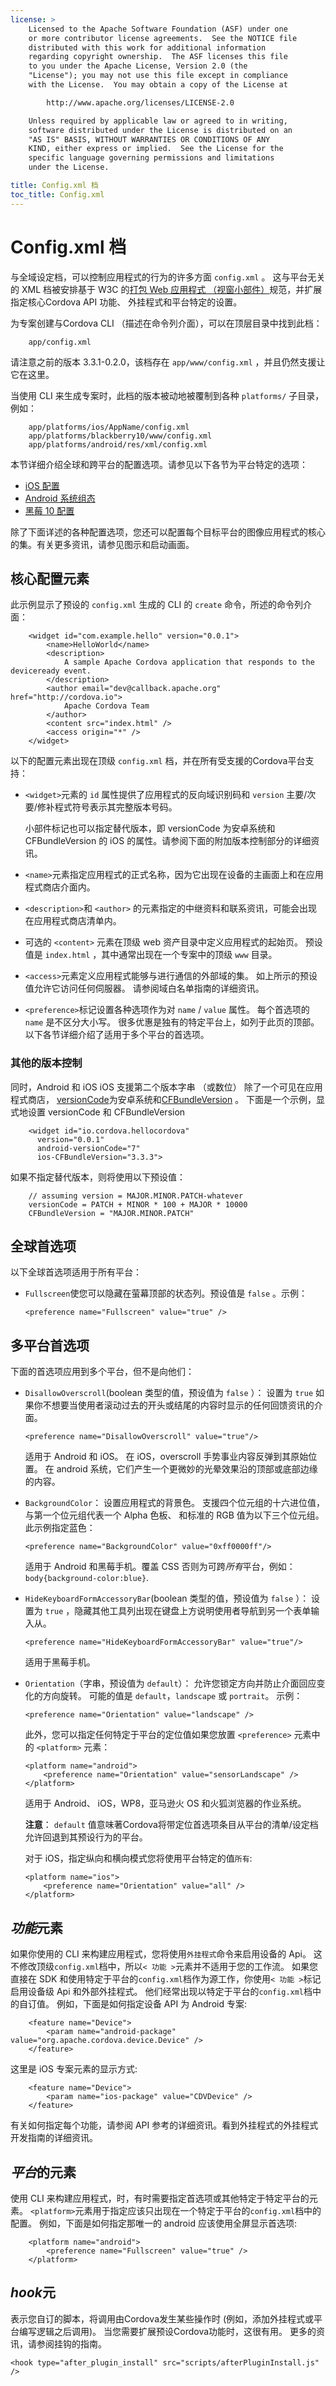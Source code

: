 ```yaml
---
license: >
    Licensed to the Apache Software Foundation (ASF) under one
    or more contributor license agreements.  See the NOTICE file
    distributed with this work for additional information
    regarding copyright ownership.  The ASF licenses this file
    to you under the Apache License, Version 2.0 (the
    "License"); you may not use this file except in compliance
    with the License.  You may obtain a copy of the License at

        http://www.apache.org/licenses/LICENSE-2.0

    Unless required by applicable law or agreed to in writing,
    software distributed under the License is distributed on an
    "AS IS" BASIS, WITHOUT WARRANTIES OR CONDITIONS OF ANY
    KIND, either express or implied.  See the License for the
    specific language governing permissions and limitations
    under the License.

title: Config.xml 档
toc_title: Config.xml
---
```


# Config.xml 档

与全域设定档，可以控制应用程式的行为的许多方面 `config.xml` 。 这与平台无关的 XML 档被安排基于 W3C 的[打包 Web 应用程式 （视窗小部件）][1]规范，并扩展指定核心Cordova API 功能、 外挂程式和平台特定的设置。

 [1]: http://www.w3.org/TR/widgets/

为专案创建与Cordova CLI （描述在命令列介面），可以在顶层目录中找到此档：

        app/config.xml
    

请注意之前的版本 3.3.1-0.2.0，该档存在 `app/www/config.xml` ，并且仍然支援让它在这里。

当使用 CLI 来生成专案时，此档的版本被动地被覆制到各种 `platforms/` 子目录，例如：

        app/platforms/ios/AppName/config.xml
        app/platforms/blackberry10/www/config.xml
        app/platforms/android/res/xml/config.xml
    

本节详细介绍全球和跨平台的配置选项。请参见以下各节为平台特定的选项：

*   [iOS 配置](../guide/platforms/ios/config.html)
*   [Android 系统组态](../guide/platforms/android/config.html)
*   [黑莓 10 配置](../guide/platforms/blackberry10/config.html)

除了下面详述的各种配置选项，您还可以配置每个目标平台的图像应用程式的核心的集。有关更多资讯，请参见图示和启动画面。

## 核心配置元素

此示例显示了预设的 `config.xml` 生成的 CLI 的 `create` 命令，所述的命令列介面：

        <widget id="com.example.hello" version="0.0.1">
            <name>HelloWorld</name>
            <description>
                A sample Apache Cordova application that responds to the deviceready event.
            </description>
            <author email="dev@callback.apache.org" href="http://cordova.io">
                Apache Cordova Team
            </author>
            <content src="index.html" />
            <access origin="*" />
        </widget>
    

以下的配置元素出现在顶级 `config.xml` 档，并在所有受支援的Cordova平台支持：

*   `<widget>`元素的 `id` 属性提供了应用程式的反向域识别码和 `version` 主要/次要/修补程式符号表示其完整版本号码。
    
    小部件标记也可以指定替代版本，即 versionCode 为安卓系统和 CFBundleVersion 的 iOS 的属性。请参阅下面的附加版本控制部分的详细资讯。

*   `<name>`元素指定应用程式的正式名称，因为它出现在设备的主画面上和在应用程式商店介面内。

*   `<description>`和 `<author>` 的元素指定的中继资料和联系资讯，可能会出现在应用程式商店清单内。

*   可选的 `<content>` 元素在顶级 web 资产目录中定义应用程式的起始页。 预设值是 `index.html` ，其中通常出现在一个专案中的顶级 `www` 目录。

*   `<access>`元素定义应用程式能够与进行通信的外部域的集。 如上所示的预设值允许它访问任何伺服器。 请参阅域白名单指南的详细资讯。

*   `<preference>`标记设置各种选项作为对 `name` / `value` 属性。 每个首选项的 `name` 是不区分大小写。 很多优惠是独有的特定平台上，如列于此页的顶部。 以下各节详细介绍了适用于多个平台的首选项。

### 其他的版本控制

同时，Android 和 iOS iOS 支援第二个版本字串 （或数位） 除了一个可见在应用程式商店， [versionCode][2]为安卓系统和[CFBundleVersion][3] 。 下面是一个示例，显式地设置 versionCode 和 CFBundleVersion

 [2]: http://developer.android.com/tools/publishing/versioning.html
 [3]: http://stackoverflow.com/questions/4933093/cfbundleversion-in-the-info-plist-upload-error

        <widget id="io.cordova.hellocordova"
          version="0.0.1"
          android-versionCode="7"
          ios-CFBundleVersion="3.3.3">
    

如果不指定替代版本，则将使用以下预设值：

        // assuming version = MAJOR.MINOR.PATCH-whatever
        versionCode = PATCH + MINOR * 100 + MAJOR * 10000
        CFBundleVersion = "MAJOR.MINOR.PATCH"
    

## 全球首选项

以下全球首选项适用于所有平台：

*   `Fullscreen`使您可以隐藏在萤幕顶部的状态列。预设值是 `false` 。示例：
    
        <preference name="Fullscreen" value="true" />
        

## 多平台首选项

下面的首选项应用到多个平台，但不是向他们：

*   `DisallowOverscroll`(boolean 类型的值，预设值为 `false` ）： 设置为 `true` 如果你不想要当使用者滚动过去的开头或结尾的内容时显示的任何回馈资讯的介面。
    
        <preference name="DisallowOverscroll" value="true"/>
        
    
    适用于 Android 和 iOS。 在 iOS，overscroll 手势事业内容反弹到其原始位置。 在 android 系统，它们产生一个更微妙的光晕效果沿的顶部或底部边缘的内容。

*   `BackgroundColor`： 设置应用程式的背景色。 支援四个位元组的十六进位值，与第一个位元组代表一个 Alpha 色板、 和标准的 RGB 值为以下三个位元组。 此示例指定蓝色：
    
        <preference name="BackgroundColor" value="0xff0000ff"/>
        
    
    适用于 Android 和黑莓手机。覆盖 CSS 否则为可跨*所有*平台，例如：`body{background-color:blue}`.

*   `HideKeyboardFormAccessoryBar`(boolean 类型的值，预设值为 `false` ）： 设置为 `true` ，隐藏其他工具列出现在键盘上方说明使用者导航到另一个表单输入从。
    
        <preference name="HideKeyboardFormAccessoryBar" value="true"/>
        
    
    适用于黑莓手机。

*   `Orientation`（字串，预设值为 `default`）： 允许您锁定方向并防止介面回应变化的方向旋转。 可能的值是 `default`，`landscape` 或 `portrait`。 示例：
    
        <preference name="Orientation" value="landscape" />
        
    
    此外，您可以指定任何特定于平台的定位值如果您放置 `<preference>` 元素中的 `<platform>` 元素：
    
        <platform name="android">
            <preference name="Orientation" value="sensorLandscape" />
        </platform>
        
    
    适用于 Android、 iOS，WP8，亚马逊火 OS 和火狐浏览器的作业系统。
    
    **注意**： `default` 值意味著Cordova将带定位首选项条目从平台的清单/设定档允许回退到其预设行为的平台。
    
    对于 iOS，指定纵向和横向模式您将使用平台特定的值`所有`:
    
        <platform name="ios">
            <preference name="Orientation" value="all" />
        </platform>
        
## *功能*元素

如果你使用的 CLI 来构建应用程式，您将使用`外挂程式`命令来启用设备的 Api。 这不修改顶级`config.xml`档中，所以`< 功能 >`元素并不适用于您的工作流。 如果您直接在 SDK 和使用特定于平台的`config.xml`档作为源工作，你使用`< 功能 >`标记启用设备级 Api 和外部外挂程式。 他们经常出现以特定于平台的`config.xml`档中的自订值。 例如，下面是如何指定设备 API 为 Android 专案:

        <feature name="Device">
            <param name="android-package" value="org.apache.cordova.device.Device" />
        </feature>
    

这里是 iOS 专案元素的显示方式:

        <feature name="Device">
            <param name="ios-package" value="CDVDevice" />
        </feature>
    

有关如何指定每个功能，请参阅 API 参考的详细资讯。看到外挂程式的外挂程式开发指南的详细资讯。

## *平台*的元素

使用 CLI 来构建应用程式，时，有时需要指定首选项或其他特定于特定平台的元素。 `<platform>`元素用于指定应该只出现在一个特定于平台的`config.xml`档中的配置。 例如，下面是如何指定那唯一的 android 应该使用全屏显示首选项:

        <platform name="android">
            <preference name="Fullscreen" value="true" />
        </platform>
    

## *hook*元

表示您自订的脚本，将调用由Cordova发生某些操作时 (例如，添加外挂程式或平台编写逻辑之后调用)。 当您需要扩展预设Cordova功能时，这很有用。 更多的资讯，请参阅挂钩的指南。

    <hook type="after_plugin_install" src="scripts/afterPluginInstall.js" />